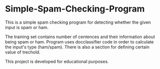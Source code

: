 # Simple-Spam-Checking-Program

This is a simple spam checking program for detecting whether the given input is spam or ham.

The training set contains number of centences and their information about being spam or ham. Program uses docclassifier code in order to calculate the input's type (ham/spam). There is also a section for defining certain value of trechold.

This project is developed for educational purposes.
